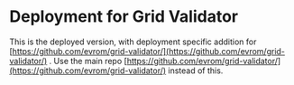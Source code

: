 # Deployment for Grid Validator
This is the deployed version, with deployment specific addition for [https://github.com/evrom/grid-validator/](https://github.com/evrom/grid-validator/) . Use the main repo [https://github.com/evrom/grid-validator/](https://github.com/evrom/grid-validator/) instead of this.

